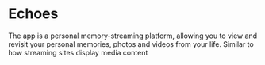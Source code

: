 # Echoes

The app is a personal memory-streaming platform, allowing you to view and revisit your personal memories, photos and videos from your life. Similar to how streaming sites display media content